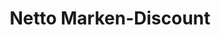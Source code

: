 ---
title: "Netto Marken-Discount"
url: /halberstadt/netto-marken-discount-schuetzenstrasse/
shop: Supermarkt
---